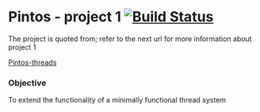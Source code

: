 # Pintos - project 1 [![Build Status](https://travis-ci.com/ziyadelbanna/Pintos-1.svg?branch=master)](https://travis-ci.com/ziyadelbanna/Pintos-1)
The project is quoted from; refer to the next url for more information about project 1

[Pintos-threads](http://web.stanford.edu/class/cs140/projects/pintos/pintos_1.html#SEC15)

### Objective

To extend the functionality of a minimally functional thread system
